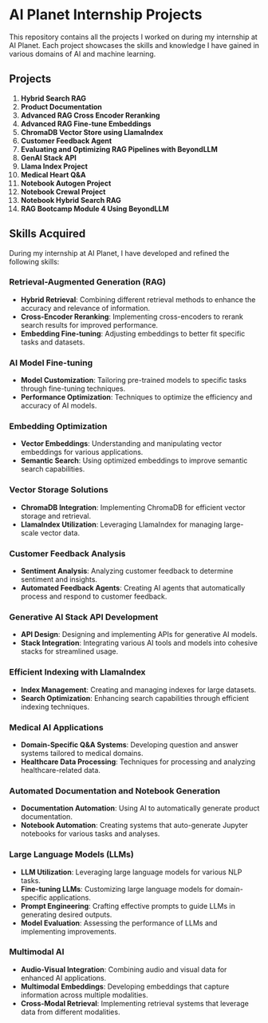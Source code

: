 # AI Planet Internship Projects

This repository contains all the projects I worked on during my internship at AI Planet. Each project showcases the skills and knowledge I have gained in various domains of AI and machine learning.

## Projects

1. **Hybrid Search RAG**
2. **Product Documentation**
3. **Advanced RAG Cross Encoder Reranking**
4. **Advanced RAG Fine-tune Embeddings**
5. **ChromaDB Vector Store using LlamaIndex**
6. **Customer Feedback Agent**
7. **Evaluating and Optimizing RAG Pipelines with BeyondLLM**
8. **GenAI Stack API**
9. **Llama Index Project**
10. **Medical Heart Q&A**
11. **Notebook Autogen Project**
12. **Notebook CrewaI Project**
13. **Notebook Hybrid Search RAG**
14. **RAG Bootcamp Module 4 Using BeyondLLM**

## Skills Acquired

During my internship at AI Planet, I have developed and refined the following skills:

### Retrieval-Augmented Generation (RAG)
- **Hybrid Retrieval**: Combining different retrieval methods to enhance the accuracy and relevance of information.
- **Cross-Encoder Reranking**: Implementing cross-encoders to rerank search results for improved performance.
- **Embedding Fine-tuning**: Adjusting embeddings to better fit specific tasks and datasets.

### AI Model Fine-tuning
- **Model Customization**: Tailoring pre-trained models to specific tasks through fine-tuning techniques.
- **Performance Optimization**: Techniques to optimize the efficiency and accuracy of AI models.

### Embedding Optimization
- **Vector Embeddings**: Understanding and manipulating vector embeddings for various applications.
- **Semantic Search**: Using optimized embeddings to improve semantic search capabilities.

### Vector Storage Solutions
- **ChromaDB Integration**: Implementing ChromaDB for efficient vector storage and retrieval.
- **LlamaIndex Utilization**: Leveraging LlamaIndex for managing large-scale vector data.

### Customer Feedback Analysis
- **Sentiment Analysis**: Analyzing customer feedback to determine sentiment and insights.
- **Automated Feedback Agents**: Creating AI agents that automatically process and respond to customer feedback.

### Generative AI Stack API Development
- **API Design**: Designing and implementing APIs for generative AI models.
- **Stack Integration**: Integrating various AI tools and models into cohesive stacks for streamlined usage.

### Efficient Indexing with LlamaIndex
- **Index Management**: Creating and managing indexes for large datasets.
- **Search Optimization**: Enhancing search capabilities through efficient indexing techniques.

### Medical AI Applications
- **Domain-Specific Q&A Systems**: Developing question and answer systems tailored to medical domains.
- **Healthcare Data Processing**: Techniques for processing and analyzing healthcare-related data.

### Automated Documentation and Notebook Generation
- **Documentation Automation**: Using AI to automatically generate product documentation.
- **Notebook Automation**: Creating systems that auto-generate Jupyter notebooks for various tasks and analyses.

### Large Language Models (LLMs)
- **LLM Utilization**: Leveraging large language models for various NLP tasks.
- **Fine-tuning LLMs**: Customizing large language models for domain-specific applications.
- **Prompt Engineering**: Crafting effective prompts to guide LLMs in generating desired outputs.
- **Model Evaluation**: Assessing the performance of LLMs and implementing improvements.

### Multimodal AI
- **Audio-Visual Integration**: Combining audio and visual data for enhanced AI applications.
- **Multimodal Embeddings**: Developing embeddings that capture information across multiple modalities.
- **Cross-Modal Retrieval**: Implementing retrieval systems that leverage data from different modalities.

